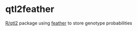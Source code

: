 # qtl2feather
[R/qtl2](http://kbroman.org/qtl2) package using [feather](https://github.com/wesm/feather) to store genotype probabilities
